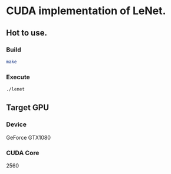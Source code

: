 # CUDA implementation of LeNet.

## Hot to use.
### Build
```bash
make
```

### Execute
```bash
./lenet
```

## Target GPU
### Device
GeForce GTX1080

### CUDA Core
2560